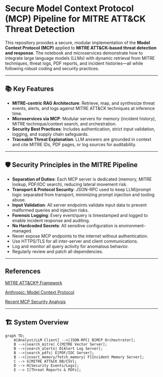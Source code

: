 # Secure Model Context Protocol (MCP) Pipeline for MITRE ATT&CK Threat Detection

This repository provides a secure, modular implementation of the **Model Context Protocol (MCP)** applied to **MITRE ATT&CK-based threat detection and response**. The notebook and microservices demonstrate how to integrate large language models (LLMs) with dynamic retrieval from MITRE techniques, threat logs, PDF reports, and incident histories—all while following robust coding and security practices.

---

## 📚 Key Features

- **MITRE-centric RAG Architecture**: Retrieve, map, and synthesize threat events, alerts, and logs against MITRE ATT&CK techniques at inference time.
- **Microservices via MCP**: Modular servers for memory (incident history), MITRE technique/context search, and orchestration.
- **Security Best Practices**: Includes authentication, strict input validation, logging, and supply chain safeguards.
- **Traceable Threat Explanation**: LLM answers are grounded in context and cite MITRE IDs, PDF pages, or log sources for auditability.

---

## 🛡️ Security Principles in the MITRE Pipeline

- **Separation of Duties**: Each MCP server is dedicated (memory, MITRE lookup, PDF/IOC search), reducing lateral movement risk.
- **Transport & Protocol Security**: JSON-RPC used to keep LLM/prompt logic separated from transport, minimizing prompt injection and tooling abuse.
- **Input Validation**: All server endpoints validate input data to prevent malformed queries and injection risks.
- **Forensic Logging**: Every event/query is timestamped and logged to enable incident response and auditing.
- **No Hardcoded Secrets**: All sensitive configuration is environment-managed.
- Never expose MCP endpoints to the internet without authentication.
- Use HTTPS/TLS for all inter-server and client communications.
- Log and monitor all query activity for anomalous behavior.
- Regularly review and patch all dependencies.

---

## References
[MITRE ATT&CK® Framework](https://attack.mitre.org/)

[Anthropic: Model Context Protocol](https://docs.anthropic.com/claude/docs/model-context-protocol)

[Recent MCP Security Analysis](https://arxiv.org/abs/2504.03767)

---

## 🏗️ System Overview

```mermaid
graph TD;
    A[Analyst/LLM Client] -->|JSON-RPC| B[MCP Orchestrator];
    B -->|search_mitre| C[MITRE Vector Server];
    B -->|search_alerts| D[Alert Log Server];
    B -->|search_pdfs| E[PDF/IOC Server];
    B -->|insert_memory/fetch_memory| F[Incident Memory Server];
    C --> G[MITRE ATT&CK DB/CSV];
    D --> H[Security Events/Logs];
    E --> I[Threat Reports & PDFs];


